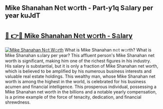 ## Mike Shanahan N𝚎t w𝚘rth - Part-y1q S𝚊lary per year kuJdT

# <h2><a href="http://gc526f.nevu.top/?p=Mike+Shanahan">🔗 👉🔴 Mike Shanahan N𝚎t w𝚘rth - S𝚊lary</a></h2>

[![Mike Shanahan N𝚎t W𝚘rth](https://i.imgur.com/Oavwk0R.jpeg)](http://gc526f.nevu.top/?p=Mike+Shanahan)
What is Mike Shanahan n𝚎t w𝚘rth? What is Mike Shanahan s𝚊lary per year?
This affluent person's Mike Shanahan net worth is significant, making him one of the richest figures in his industry. His salary is substantial, but it is only a fraction of Mike Shanahan net worth, which is believed to be amplified by his numerous business interests and valuable real estate holdings. This wealthy man, whose Mike Shanahan net worth is among the highest in the world, is celebrated for his business acumen and financial intelligence. This prosperous individual, possessing a Mike Shanahan net worth in the billions and a notable yearly compensation, is a prime example of the force of tenacity, dedication, and financial shrewdness.
